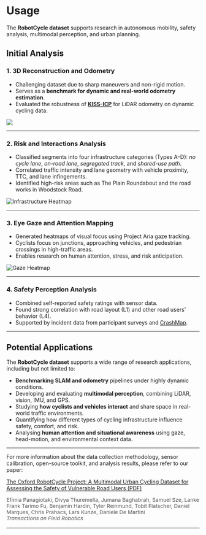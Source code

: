 # Usage

The **RobotCycle dataset** supports research in autonomous mobility, safety analysis, multimodal perception, and urban planning.


## Initial Analysis

### 1. 3D Reconstruction and Odometry

- Challenging dataset due to sharp maneuvers and non-rigid motion. 
- Serves as a **benchmark for dynamic and real-world odometry estimation**.  
- Evaluated the robustness of **[KISS-ICP](https://arxiv.org/abs/2209.15397)** for LiDAR odometry on dynamic cycling data.  

![](/images/kissicp.png)

---

### 2. Risk and Interactions Analysis
- Classified segments into four infrastructure categories (Types A–D):
  _no cycle lane_, _on-road lane_, _segregated track_, and _shared-use path_.
- Correlated traffic intensity and lane geometry with vehicle proximity, TTC, and lane infingements.  
- Identified high-risk areas such as The Plain Roundabout and the road works in Woodstock Road.  

![Infrastructure Heatmap](/images/riskassessment.png)

---


### 3. Eye Gaze and Attention Mapping
- Generated heatmaps of visual focus using Project Aria gaze tracking.  
- Cyclists focus on junctions, approaching vehicles, and pedestrian crossings in high-traffic areas.  
- Enables research on human attention, stress, and risk anticipation.  

![Gaze Heatmap](/images/gazepatterns.png)

---


### 4. Safety Perception Analysis
- Combined self-reported safety ratings with sensor data.  
- Found strong correlation with road layout (L1) and other road users’ behavior (L4).  
- Supported by incident data from participant surveys and [CrashMap](https://crashmap.co.uk/).

---

## Potential Applications

The **RobotCycle dataset** supports a wide range of research applications, including but not limited to:  

- **Benchmarking SLAM and odometry** pipelines under highly dynamic conditions.  
- Developing and evaluating **multimodal perception**, combining LiDAR, vision, IMU, and GPS.
- Studying **how cyclists and vehicles interact** and share space in real-world traffic environments.  
- Quantifying how different types of cycling infrastructure influence safety, comfort, and risk.  
- Analysing **human attention and situational awareness** using gaze, head-motion, and environmental context data.  

---

For more information about the data collection methodology, sensor calibration, open-source toolkit, and analysis results, please refer to our paper:

[The Oxford RobotCycle Project: A Multimodal Urban Cycling Dataset for Assessing the Safety of Vulnerable Road Users (PDF)](/resources/The_Oxford_RobotCycle_Project_A_Multimodal_Urban_Cycling_Dataset_for_Assessing_the_Safety_of_Vulnerable_Road_Users.pdf)

<div style="font-size:0.98em; color:#555; margin-top:0.5em; margin-bottom:1.2em;">
Efimia Panagiotaki, Divya Thuremella, Jumana Baghabrah, Samuel Sze, Lanke Frank Tarimo Fu, Benjamin Hardin, Tyler Reinmund, Tobit Flatscher, Daniel Marques, Chris Prahacs, Lars Kunze, Daniele De Martini </br>
<em>Transactions on Field Robotics</em>
</div>

---